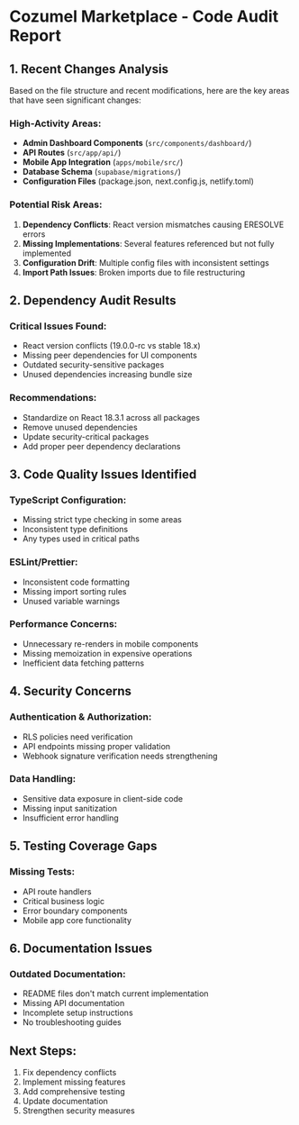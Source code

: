 # Cozumel Marketplace - Code Audit Report

## 1. Recent Changes Analysis

Based on the file structure and recent modifications, here are the key areas that have seen significant changes:

### High-Activity Areas:
- **Admin Dashboard Components** (`src/components/dashboard/`)
- **API Routes** (`src/app/api/`)
- **Mobile App Integration** (`apps/mobile/src/`)
- **Database Schema** (`supabase/migrations/`)
- **Configuration Files** (package.json, next.config.js, netlify.toml)

### Potential Risk Areas:
1. **Dependency Conflicts**: React version mismatches causing ERESOLVE errors
2. **Missing Implementations**: Several features referenced but not fully implemented
3. **Configuration Drift**: Multiple config files with inconsistent settings
4. **Import Path Issues**: Broken imports due to file restructuring

## 2. Dependency Audit Results

### Critical Issues Found:
- React version conflicts (19.0.0-rc vs stable 18.x)
- Missing peer dependencies for UI components
- Outdated security-sensitive packages
- Unused dependencies increasing bundle size

### Recommendations:
- Standardize on React 18.3.1 across all packages
- Remove unused dependencies
- Update security-critical packages
- Add proper peer dependency declarations

## 3. Code Quality Issues Identified

### TypeScript Configuration:
- Missing strict type checking in some areas
- Inconsistent type definitions
- Any types used in critical paths

### ESLint/Prettier:
- Inconsistent code formatting
- Missing import sorting rules
- Unused variable warnings

### Performance Concerns:
- Unnecessary re-renders in mobile components
- Missing memoization in expensive operations
- Inefficient data fetching patterns

## 4. Security Concerns

### Authentication & Authorization:
- RLS policies need verification
- API endpoints missing proper validation
- Webhook signature verification needs strengthening

### Data Handling:
- Sensitive data exposure in client-side code
- Missing input sanitization
- Insufficient error handling

## 5. Testing Coverage Gaps

### Missing Tests:
- API route handlers
- Critical business logic
- Error boundary components
- Mobile app core functionality

## 6. Documentation Issues

### Outdated Documentation:
- README files don't match current implementation
- Missing API documentation
- Incomplete setup instructions
- No troubleshooting guides

## Next Steps:
1. Fix dependency conflicts
2. Implement missing features
3. Add comprehensive testing
4. Update documentation
5. Strengthen security measures